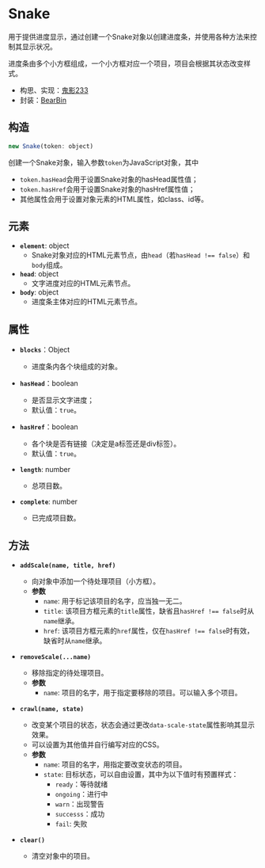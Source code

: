 # Snake

用于提供进度显示，通过创建一个Snake对象以创建进度条，并使用各种方法来控制其显示状况。

进度条由多个小方框组成，一个小方框对应一个项目，项目会根据其状态改变样式。

* 构思、实现：[鬼影233](https://github.com/gui-ying233)
* 封装：[BearBin](https://github.com/BearBin1215)

## 构造

```JavaScript
new Snake(token: object)
```

创建一个Snake对象，输入参数`token`为JavaScript对象，其中

* `token.hasHead`会用于设置Snake对象的hasHead属性值；
* `token.hasHref`会用于设置Snake对象的hasHref属性值；
* 其他属性会用于设置对象元素的HTML属性，如class、id等。

## 元素
* **`element`**: object
  * Snake对象对应的HTML元素节点，由`head`（若`hasHead !== false`）和`body`组成。
* **`head`**: object
  * 文字进度对应的HTML元素节点。
* **`body`**: object
  * 进度条主体对应的HTML元素节点。

## 属性

* **`blocks`**：Object
  * 进度条内各个块组成的对象。

* **`hasHead`**：boolean
  * 是否显示文字进度；
  * 默认值：`true`。

* **`hasHref`**：boolean
  * 各个块是否有链接（决定是a标签还是div标签）。
  * 默认值：`true`。

* **`length`**: number
  * 总项目数。

* **`complete`**: number
  * 已完成项目数。

## 方法

* **`addScale(name, title, href)`**
  * 向对象中添加一个待处理项目（小方框）。
  * **参数**
    * `name`: 用于标记该项目的名字，应当独一无二。
    * `title`: 该项目方框元素的`title`属性，缺省且`hasHref !== false`时从`name`继承。
    * `href`: 该项目方框元素的`href`属性，仅在`hasHref !== false`时有效，缺省时从`name`继承。

* **`removeScale(...name)`**
  * 移除指定的待处理项目。
  * **参数**
    * `name`: 项目的名字，用于指定要移除的项目。可以输入多个项目。

* **`crawl(name, state)`**
  * 改变某个项目的状态，状态会通过更改`data-scale-state`属性影响其显示效果。
  * 可以设置为其他值并自行编写对应的CSS。
  * **参数**
    * `name`: 项目的名字，用指定要改变状态的项目。
    * `state`: 目标状态，可以自由设置，其中为以下值时有预置样式：
      * `ready`：等待就绪
      * `ongoing`：进行中
      * `warn`：出现警告
      * `successs`：成功
      * `fail`: 失败

* **`clear()`**
  * 清空对象中的项目。